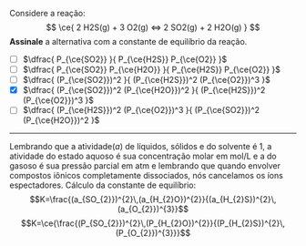Considere a reação:
$$
    \ce{ 2 H2S(g) + 3 O2(g) <=> 2 SO2(g) + 2 H2O(g) }
$$
**Assinale** a alternativa com a constante de equilíbrio da reação.

- [ ] $\dfrac{ P_{\ce{SO2}} }{ P_{\ce{H2S}} P_{\ce{O2}} }$
- [ ] $\dfrac{ P_{\ce{SO2}} P_{\ce{H2O}} }{ P_{\ce{H2S}} P_{\ce{O2}} }$
- [ ] $\dfrac{ (P_{\ce{SO2}})^2 }{ (P_{\ce{H2S}})^2 (P_{\ce{O2}})^3 }$
- [x] $\dfrac{ (P_{\ce{SO2}})^2 (P_{\ce{H2O}})^2 }{ (P_{\ce{H2S}})^2 (P_{\ce{O2}})^3 }$
- [ ] $\dfrac{ (P_{\ce{H2S}})^2 (P_{\ce{O2}})^3 }{ (P_{\ce{SO2}})^2 (P_{\ce{H2O}})^2 }$

---

Lembrando que a atividade$(a)$ de líquidos, sólidos e do solvente é 1, a atividade do estado aquoso é sua concentração molar em mol/L e a do gasoso é sua pressão parcial em atm e lembrando que quando envolver compostos iônicos completamente dissociados, nós cancelamos os íons espectadores.
Cálculo da constante de equilíbrio:
$$K=\frac{(a_{SO_{2}})^{2}\,(a_{H_{2}O})^{2}}{(a_{H_{2}S})^{2}\,(a_{O_{2}})^{3}}$$
$$K=\ce{\frac{(P_{SO_{2}})^{2}\,(P_{H_{2}O})^{2}}{(P_{H_{2}S})^{2}\,(P_{O_{2}})^{3}}}$$

